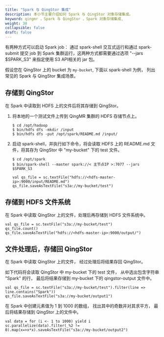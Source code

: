 ```yaml
---
title: "Spark 与 QingStor 集成"
description: 本小节主要介绍如何 Spark 与 QingStor 对象存储集成。 
keyword: qingmr ，Spark 与 QingStor ，Spark 对象存储集成,
weight: 30
collapsible: false
draft: false
---
```




有两种方式可以启动 Spark job： 通过 spark-shell 交互式运行和通过 spark-submit 提交 job 到 Spark 集群运行，这两种方式都需要通过选项 "--jars $SPARK_S3" 来指定使用 S3 API相关的 jar 包。

假设您在 QingStor 上的 bucket 为 `my-bucket`, 下面以 spark-shell 为例， 列出常见的 Spark 与 QingStor 集成场景。

## 存储到 QingStor

在 Spark 中读取到 HDFS 上的文件后将其存储到 QingStor。

1. 将本地的一个测试文件上传到 QingMR 集群的 HDFS 存储节点上。
   
   ```shell
   $ cd /opt/hadoop
   $ bin/hdfs dfs -mkdir /input
   $ bin/hdfs dfs -put /opt/spark/README.md /input/
   ```

2. 启动 spark-shell，并执行如下命令，将会读取 HDFS 上的 README.md 文件，将其存为 QingStor 中 "my-bucket" 下的 test 文件。

   ```shell
   $ cd /opt/spark
   $ bin/spark-shell --master spark://< 主节点IP >:7077 --jars $SPARK_S3 

   val qs_file = sc.textFile("hdfs://<hdfs-master-ip>:9000/input/README.md")
   qs_file.saveAsTextFile("s3a://my-bucket/test")
   ```

## 存储到 HDFS 文件系统

在 Spark 中读取 QingStor 上的文件，处理后再存储到 HDFS 文件系统中。

```shell
val qs_file = sc.textFile("s3a://my-bucket/test")
qs_file.count()
qs_file.saveAsTextFile("hdfs://<hdfs-master-ip>:9000/output/")
```

## 文件处理后，存储回 QingStor

在 Spark 中读取 QingStor 上的文件， 经过处理后将结果存回 QingStor。

如下代码将会读取 QingStor 中 my-bucket 下的 test 文件， 从中选出包含字符串 "Spark" 的行， 最后将结果存储到 my-bucket 下的 qingstor-output 文件中。

```shell
val qs_file = sc.textFile("s3a://my-bucket/test").filter(line => line.contains("Spark"))
qs_file.saveAsTextFile("s3a://my-bucket/output1")
```

在 Spark 中创建元素值为 1 到 1000 的数组， 找出其中的奇数并对其求平方， 最后将结果存储到 QingStor 上的文件中。

```shell
val data = for (i <- 1 to 1000) yield i
sc.parallelize(data).filter(_%2 != 0).map(x=>x*x).saveAsTextFile("s3a://my-bucket/output2")
```
